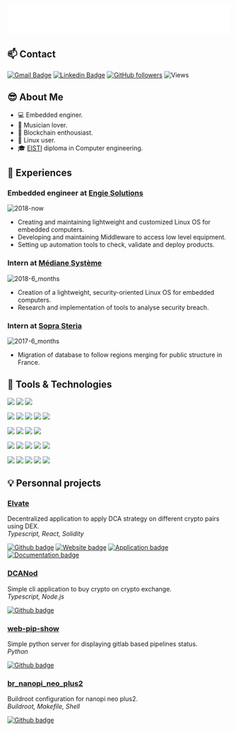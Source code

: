 ![Svg banner](./src/hi-there-glitch.svg)

## :mailbox: Contact

[![Gmail Badge](https://img.shields.io/badge/-aussedat.louis@gmail.com-c14438?style=flat&logo=Gmail&logoColor=white&link=mailto:aussedat.louis@gmail.com)](mailto:aussedat.louis@gmail.com)
[![Linkedin Badge](https://img.shields.io/badge/LinkedIn-blue?style=flat&logo=linkedin&labelColor=blue)](https://www.linkedin.com/in/louis-aussedat-6968b3113/)
[![GitHub followers](https://img.shields.io/github/followers/aussedatlo?label=Follow&style=social)](https://github.com/aussedatlo/?tab=follow)
![Views](https://komarev.com/ghpvc/?username=aussedatlo)

## :sunglasses: About Me

- :computer: Embedded enginer.
- :violin: Musician lover.
- :crystal_ball: Blockchain enthousiast.
- :penguin: Linux user.
- :mortar_board: [EISTI](https://cytech.cyu.fr/) diploma in Computer engineering.

## :bookmark_tabs: Experiences

### Embedded engineer at [Engie Solutions](https://www.engie-solutions.com/fr)

![2018-now](https://img.shields.io/badge/2018-now-informational?style=flat&logo=date&logoColor=white&color=lightgrey)

- Creating and maintaining lightweight and customized Linux OS for embedded computers.
- Developing and maintaining Middleware to access low level equipment.
- Setting up automation tools to check, validate and deploy products.

### Intern at [Médiane Système](https://medianesysteme.com/fr/)

![2018-6_months](https://img.shields.io/badge/2018-6_months-informational?style=flat&logo=date&logoColor=white&color=lightgrey)

- Creation of a lightweight, security-oriented Linux OS for embedded computers.
- Research and implementation of tools to analyse security breach.

### Intern at [Sopra Steria](https://www.soprasteria.com/fr)

![2017-6_months](https://img.shields.io/badge/2017-6_months-informational?style=flat&logo=date&logoColor=white&color=lightgrey)

- Migration of database to follow regions merging for public structure in France.

## :wrench: Tools & Technologies

![](https://img.shields.io/badge/OS-Linux-informational?style=flat-square&logo=linux&logoColor=white&color=ef476f)
![](https://img.shields.io/badge/OS-Manjaro-informational?style=flat-square&logo=manjaro&logoColor=white&color=ef476f)
![](https://img.shields.io/badge/Editor-VSCode-informational?style=flat-square&logo=visual-studio-code&logoColor=white&color=118ab2)

![](https://img.shields.io/badge/Tools-Git-informational?style=flat-square&logo=git&logoColor=white&color=06d6a0)
![](https://img.shields.io/badge/Tools-Docker-informational?style=flat-square&logo=docker&logoColor=white&color=06d6a0)
![](https://img.shields.io/badge/Tools-Docker_compose-informational?style=flat-square&logo=docker&logoColor=white&color=06d6a0)
![](https://img.shields.io/badge/Tools-Gitlab_CI/CD-informational?style=flat-square&logo=gitlab&logoColor=white&color=06d6a0)
![](https://img.shields.io/badge/Tools-Buildroot-informational?style=flat-square&logo=linux&logoColor=white&color=06d6a0)

![](https://img.shields.io/badge/Tools-Node.js-informational?style=flat-square&logo=node.js&logoColor=white&color=06d6a0)
![](https://img.shields.io/badge/Tools-EVM-informational?style=flat-square&logo=ethereum&logoColor=white&color=06d6a0)
![](https://img.shields.io/badge/Tools-React-informational?style=flat-square&logo=react&logoColor=white&color=06d6a0)
![](https://img.shields.io/badge/Tools-React_Native-informational?style=flat-square&logo=react&logoColor=white&color=06d6a0)

![](https://img.shields.io/badge/Code-JavaScript-informational?style=flat-square&logo=javascript&logoColor=white&color=ffd166)
![](https://img.shields.io/badge/Code-Typescript-informational?style=flat-square&logo=typescript&logoColor=white&color=ffd166)
![](https://img.shields.io/badge/Code-HTML5-informational?style=flat-square&logo=html5&logoColor=white&color=ffd166)
![](https://img.shields.io/badge/Code-CSS3-informational?style=flat-square&logo=css3&logoColor=white&color=ffd166)
![](https://img.shields.io/badge/Code-Solidity-informational?style=flat-square&logo=solidity&logoColor=white&color=ffd166)

![](https://img.shields.io/badge/Code-C-informational?style=flat-square&logo=cplusplus&logoColor=white&color=ffd166)
![](https://img.shields.io/badge/Code-C++-informational?style=flat-square&logo=cplusplus&logoColor=white&color=ffd166)
![](https://img.shields.io/badge/Code-Python-informational?style=flat-square&logo=python&logoColor=white&color=ffd166)
![](https://img.shields.io/badge/Code-Make-informational?style=flat-square&logo=cmake&logoColor=white&color=ffd166)
![](https://img.shields.io/badge/Code-Bash-informational?style=flat-square&logo=gnu-bash&logoColor=white&color=ffd166)

## :bulb: Personnal projects

### [Elvate](https://github.com/elvate-app)

Decentralized application to apply DCA strategy on different crypto pairs using DEX. <br>
_Typescript, React, Solidity_

[![Github badge](https://img.shields.io/badge/Github-informational?style=flat&logo=github&logoColor=black&color=white)](https://github.com/elvate-app)
[![Website badge](https://img.shields.io/badge/Website-informational?style=flat&logoColor=black&color=white&logo=data%3Aimage%2Fpng%3Bbase64%2CiVBORw0KGgoAAAANSUhEUgAAAEAAAABACAYAAACqaXHeAAAAAXNSR0IArs4c6QAABupJREFUeF7dm1voZ1MUxz9HZqbcXkxTLpM0hZHCKEYIkSiM3EZ45mmkmLwggycptzfvBsOMFIkHQhhymaLMPGDCSOHFkMyDo3Vuv3322Ze1zjn%2Fv3Iepvn%2Fzrp813fvtfb1FCyeVcCdwK3AGcCRzrv%2Fw3%2F%2FBL4CngOeBf6WoIomshOA14Ez%2F9NIBU2pR2AUdw3vAa4GDogNafmPLcHXjie4z8ZotW2VrwAICRtF8y7gKTumUU6zbpZZYItEIa1%2FruNYUkFqwYEgmGWNe1ZnJza5f5UT127xcBA4yvlxLfCjviXmATmPlSxqie17R%2BpgyG9bGMdlec9iJKxZo7UaK0q30iYJyPLpCVihWO3PJN8bZzzM1Z9dD2gc%2BgOT9f24nmSOtgvFH6CSeDU9IE5AUUBZ5ggyhzJJoaD05hIDAgoKyiYTphFQIx0QMEcqTLDRx1NF26M0lQKVoLWLq3rAhIBqRPoZYifZqE1OAft0wAa4Y30QoxNBOP4RjnpUSvcIdGFNDlpdW%2BU1GPQyPe%2B5FKgqW9J2jDV9L9VDryXnoq%2BykyNgUAOsaAfycfihUVjnrtOMtkbUa2%2BYVGNLwdK2T18urKW1FcZj17Zr6BpomtQyorK7smtEyRhnapxWDMS4FBiFQaukldN2stqe%2FFvN2hRlp5KNwpgbnzYOD9MEGMNRIECKAdbSiS5wNf%2BLRG0kY%2FmHwXT%2BKbLQFGFWWEdA1owflVHBKD7XqFeVAddYCIdMBQ1rD2sKpK2na88syPIE6ObBeTBJibz6tFaP268JSJSVdsSYcQ7eudwAxSYoLwKOA2SnVp4fgJ%2BB94BXgc%2Bt%2FaqTzxM7sQcMkGU9isBNwCPAKfHAenb2AfcDO5cgG40EZOILv%2B5%2BXUfBdsreuUOmcXsWdzdnld%2BN7hFDRRsBqfgz3FzYtOCaieB%2FA24G3p5op1W3ETDS6aXAm8AKj6RDwK4mz5%2F3bG8GNgE3Aiu9d6J3BfDuSDyuWkVAiys4DLbS2ewOl8l1zXHbsR7Yl4GtUOxvBtnYXqIUxieBGzz9X5sjvAnpUEW0pD1APEjeumeN%2FwB3A894AeV2k%2BXQ9gngMEfvI%2BACdWEMt%2BCSEiC5%2BqIXqAQfOn1OnDd0IYZOriVFZHQwjHw9REtGQAHFXijdoe4V4PpI3qq20ynYSdmzsReK9XUaaZJ04D1BQG3PmQi55SJbfs4BPnWkpHBJPYidNOsIgLUFfFPCCsf2BuCLLKKwwMKvNNnYbfGA7YeBB5zfdwBS2WPtlCXAAScjxi2O7W3AQyOTwDIVNnH8DnCJoyGA%2FXrg0pElwLElRL7g%2FC1zgstM6BbC9hqwyIxWN5h7Mn1181%2B6%2F7d9kD29KccI4uu0WQlwoHk1QO3Gv2lyNPBHQnsKAWJX7Aef6PS8PhG29wDfS8TB71C6oI4A%2Fqp0wwqyAmxXg2qWG0Eh%2BxirUiOvJMA%2BwvgpIF1UfnOenlG5rCQXFh0SdE4L2Fd2KTBM0CQx3v2B%2BCigw%2BL6ksIka4D22VzAjnQ%2FVzuR26tyw7N9lrcIKrvaNgoedDJMZmsya1M%2FCTpkSJU9hfaRIXCbmr4%2BAmUKqGF3gjI5%2BcxRk7u464Fxi5dFdDKafC0rS8f22c1NTzvKZiUWXg3Wd37GjgKiJ0BPdVAFp8KGlhNRWT5f59gUH6ePibzRsfUAA1ixL13%2BJQ%2FcVuBx97eUTa%2Bk3ePrNstkIWXks4T3BJsB70MKNjq1QJbD9y0CUVN6L%2FCYd2fpA0A2VKfMIWw9YEGzGvjJwCfAaq%2BJJB2kRXM14aRm7%2BAaT%2F%2BXap%2BhYH8wfDW8GSZCyb5X15GLgbegWOk1lhRGuYwtaSLX1eXe7iooVkMpmyiydL4WOLzvozgE5eXA%2B7olcJKNrgeIVHweMDLDHDXZudkFxZpBj1W0liMim6IyBMpiq3sUJmIRjE2BUYxIOsgE5vxR2iA5fzuwfxi5nYJGQ0%2BA3UUwTDEjXftRwwpOhjo5GJlQ7aP9JUVAFXJ8HiA7KL3L5uZ2lQmMbH1LJT%2FeWQfIrtFPztGY1IfmCU9ZzJ4XCiECem09diI0T4ZOiEypat0TVJrVbFBmcqr%2FOi08IT31NUAbejTzkxtItg4TDzj8ZvDr4ocxm6IT%2BNayuAwuGiiDHrDYyqpBGD%2BaikU4JaIpuknGgx9N%2BZ%2FNvQHc0dvPb8uicQau7JzZPjIPHcVaKGUH6krHYfXZ3Bbg6SyKOQWaiOYJbOwBURVQ9eGkfDorB5pnjYmxC2K2aBIoND4UMvVXNKXMNc5rO7d8PP2amQSFMxWpc9lJOetPdfZA2X083arJpQTJ%2Fduaz%2Bfdr0lVcfSEckHl3qs85oz03stZwpfA9mY3Ws4u%2BReP8g2GaltqSgAAAABJRU5ErkJggg%3D%3D)](https://elvate.io)
[![Application badge](https://img.shields.io/badge/Application-informational?style=flat&logoColor=black&color=white&logo=data%3Aimage%2Fpng%3Bbase64%2CiVBORw0KGgoAAAANSUhEUgAAAKgAAACoCAMAAABDlVWGAAABfVBMVEVMaXErSl0rSl0rSl0rSl0rSl0rSl0rSl0rSl0rSl0rSl0rSl0rSl0rSl0rSl0rSl0AvYoDtocFr4UIqIILoX8NmXwPwZEQknkQwZETi3YVhHQYfXEbdW4cwpYebmsfxZggZ2ggxZkjYGUmWGMoUWAqrY8rSl0vyaAwyaAywp00xZ81XGo4VWc9bXQ%2Ba3RAzqdBbXdDZ3RGYXFIzqpKhIRKsZxLlY5MfoJPd4BP0a5Q0q9TbHtT0K9YjY5YvqdZnZdZxataiIxb0LJcl5Rf1rZgd4Zg1rZhr6Jiz7Nlm5lml5dmraNmu6pmy7Jug5Bv2r1w2r1xqaVzpaN7jpp9tq9%2Fsq5%2F3sSA3sWKwrqL4cmMp6yMvriP4syQ4syVpa6YzcOZycKd4tCf5tOg5tOjsLim1s2v6tqwvMOw69u13dW75ty%2F7uLA7%2BLD5t%2FD6N%2FL0tfP8%2BnQ8%2BnR7%2BjS7ufY3uHf9%2FDg9%2FHh9O%2Fh9PDh9fDl6evv%2B%2Fjw%2B%2Fjz9PX%2F%2F%2F8EWnmFAAAAEHRSTlMAECAwQFBgcICQoLDA0ODwVOCoyAAACDhJREFUeNrU19dhxSAMheFrihBVW5z9R8xjehVIzjfBb9Mf28RUmMdLzCXFx43EzGPhM2sw3SA38RB8TwYnv8hAXfALvQSPyjLxe9O6lQb%2BatJl9jOrQENatMhMA3ojnc7MA3ssOvo3J%2FZZ5Dro%2FhMgNOzXw%2FbOIjhBeG9mnDhl7Rx%2Fxkn1Mv2dCjNu6STBcUWfeTVY6NrhDxM2lMMfBVYkKzoJlujPnQW22h87G6w1o069ZtXpUNrgo1l0OpRW4F%2BUEjzxjzszfJH%2B3DQSf9R5LXiT8JPQAX9T%2F%2BwwUr%2FtTLiH%2FE3nJfjcnaZpxxPvZqHdRrKE4WM4ZvgFFl9faaTtcExh5uUNMzMzJ7P17GsIyFb9NT0eyd8DSN%2Bp6uquhqE0XPsp8x8dWe0MGqQ6IZoKHKPfTjz3zLr2UwUztZM%2FbHii6NpPA4bpCK94yxMl1wFShimv%2FDHLE5OuA2RhmI51xdzLNTKYp9opUWRY7Q%2FErKQMOiaax6JprHoasH8MrhOUsEg%2BRhPdTec6dF4UZafT7b9LCrAWoghISL0D2kivjWi6wUPqNUKL%2BE7QUVEU%2FULKSr6KJTo2PZHfpyHt54mPJ7r34ReZ5%2BVZb1GSfDKXjhmJ1wqTsPmhfOfLP86DNBCR%2FHGf9q6OJkoenu%2BkCZ%2Bgopl69OZ5ODIxQNbb0980APkH0kR10UpqIuWiuCfL%2BXfWRVDBMqpR5dTPAqpnhjArK3noIiiChJSU06hHQIFKZEBb2OxsMvAI6RhblUhAkXc276SF486kDviEtIdkngQ0cpBKKzdiDVEW0kE783msJGi36ATgk7Uxs%2BbraCHfZtEGWqkbdd%2FH2lCS%2B8SiPPNk%2Feu3OtE0Wqm0S5T%2FRdopDBvrfACFTFtFq9AI6HrfTaZijWo7RbPQKNIJqo%2BkReOXNopWoZKmg3SQZF7j2f72iWahE7A%2Bf4TUvEJNPvuIPn3vIfp7DTpldlROpmKNUyJXI0SfHsthnnXXvtqimz5fhwZZRuc9e5wGVF6LhNOW6Nfd%2BE7ugSl6U16D4BR6yRFeAI2CzPPCEH31fzRxwRDdLyIs94He5g%2F4D9E9ssAlKvp1HZZxh4pu%2BiwiJ2IM0gGyLuWhcV0WYZUvx7CC90z0ucxzFzp5fT8y4j91PJNFwp1O5T1WcoyI3pR56CDN6qJj%2FrUUyhJvNjmNk2jhitM4LUuAoJc9a%2FFILRmm69DCn5Ynraa6t2gVGlNim6KV7ZanTAHeHYU%2BjU4SUWrKRbknKXtyW6BPoyWyLjXxaefqRK%2FKTy5Cp5RQ9KI0E%2F6xCtFN96WtokUq2syl2KI734iPaNFbNOslKm92xRM9J%2BIlmtVE%2BxKIilza7C%2B6860kER1IJCqfT3uKztwXWSvRPaLx8bSH6MytUBKK9vuLTonO5%2FObbNHD90VliokmLKb1Qnl8ZjMTnT73SWRtRSEWz6%2FiGxs2bPgfljh085NwkFi0CJUPYoIFNu5wC2zZnltq8g1CEPIJVyY8ihTN%2FeW%2Bs3UuSvQZ4qxMPTFET0WJ5g66JvZFiF70F2VtXgW8mjhAs%2Bc8c7boFAiVhP0oENqiv7nlbM1ZoiEYVVV0jHX4CnfFIrfVreCIJfoIiNHhk80ddPaIxT63koOW6AkwFKFRsl3OrCb3f7sWLgslLICQ0XehA3xfz3b2hF9dC7eFchdxptEBcl9bhk5NDI66Fp4IZT0YZf2AtMe%2F7Hk5sROUF7Fne1L0vezYEYSpdolOgeIUuthBbpaHNLmoHdAsuxIb5IuoQi25KB%2BhdAEdppcNARgX2yF6HZxAqyV%2BfZMGofAhueiHAihpcuA8zzhpSQnrk4tOgVN0CsYVYwDKxaSi12EQ6OuSfSNGeJRM9Bk4%2FD6MDtISKIXXSURfF2BQIjeM%2FGFBHZxauHrRcD0s6tajkgF%2BJ0ZYH3qKxvWcMJ9q9PBLVX9TJko8CVWeef4yL2Oavl6N6IcIz4zjmefPdCqwKDzzEiV1RKiYmWd179IwuR5X9DoiSDs78%2ByrsEnYTIVxRMM9iGIy8muxPnb3b1O46y%2F6qIAosh7fNI7bhU%2BZeuYn%2BnoKNrTkx7t83mLnEcmJD9GiH07Ag7zPa%2Bwup9JIIZqpR7bosz3wIdXwet8%2B5HzqiVA79ZqJvj5Vgx%2BTdkD5DMUWUuJ64u4218IBakkWT9Iy85Dy5HOqZNr4r7g7yK0UhgEwPGHoFEIgclhEAKpQiHz%2FI86uq7rPMYmfT%2FCJpu3Kv5%2F84B1%2FqeXSgV7UB%2BVvtewa0J0IwvwYefGMZyqByh8odkVby3ltDaV22cbCffUb2kLhJjbZTOmebYKWUEjFu7ZOLpVDIZUv2XdeLpVCIUkCC58ol8qgkGRxDSeXiqCQhHWFztPSUB8aSKf%2FK2%2BU5LU2dM0PcmoW6Yl1oRHJmRiZkhnpOaEeFE4kZzacsJtHetJaC7omRMYDlRdA9jrQndv%2BkMeJ0vocuqY6XcLxVQvjGRQOQfBJFNDK2xPolvG3maqmvu4ohcYb6WH%2BwhN%2FpAjqBuVQ2G6UO4VSzEcog4Yjo9xJSjndpxSBC4WYEAXOakm6ry28hobtC1HkFEjpuc8YaGiI542ssRoR33wdP3DO48rIHavfx1XOj6qm6fzTnLNxKs65U6lNK0TdONMv%2Bh1f2ZhJv%2BEsnI9F%2F3PKxoyNnNZUPxzjGjDnvskxkYUN0LvaoPCPyg8NL6GYz%2BX9TM0HsKjclemnh0z3oXb9ZpB%2F1mXodM9cjRKrt31bFmGdi5Tz2L%2Fx6JXlYRf7r%2Fvz5jH9MP2mnaehN4oexvU465z79jnnbMX7cf8Bb3QFAxXT3G8AAAAASUVORK5CYII%3D)](https://app.elvate.io)
[![Documentation badge](https://img.shields.io/badge/Documentation-informational?style=flat&logoColor=black&color=white&logo=data%3Aimage%2Fpng%3Bbase64%2CiVBORw0KGgoAAAANSUhEUgAAAEAAAABACAYAAACqaXHeAAAAAXNSR0IArs4c6QAAB%2B5JREFUeF7NW12IHeUZft5vd5tEXa2xEU1kZrLnRGoL0lLoTaFabyL%2B9UIslFxo9KKtIlKTUtQLUygJpIkXXohQiOZCUdRQqKI3FnNR6s9VRSKas8mZk3WDGIxsJDGePd8r83fOzDkz873fzJzFudll5%2F153ud9v%2Ff7myWIHwLAMmkLUYBA4NCylZoMSb5UylHgPY4rx31lRIFi8AgIy4ARaVQLPR3LmM8Cg6PM2HqszFuJo8Rm07ajVAmsCkRseaopb4koFB%2FToSh0KwYs3RaOQWLLchc5FgllMCWDtYQEW6NN9pKaRSJQl1dAjrFRqAUdZqhjS6KxeQtCk4hEc0D4LCwsOKqvn4XC1RLVYpncCvgSwGkwvz8HHPm4558umCBmWq7zayK1nQa4ngk%2FBOHyjMVkviwFWdwyifG5npv54%2BLiiVPBIBwS0Ha8J0HYYw6%2BQjZToJn5oiJ14Lh%2F8kkAg8DfzcDsZ473kCZ%2BgkCbKngYg22wwNjT6XX%2FlnS%2FULnteHtBeMxMgEQiBpAsA1KdJqX9XMfv3g9AtR3nCEj9VmLZLCOgj7Gv0%2Bs%2BnktArP6fVcIOrfVFmcNAKor2UqL13%2BrZq9Ss3qg1blSab2EVJBlXTtqivQQ9z6CHU%2B%2FOgnEYCv8aEHUHg8GKaJ4uARpg6jO9AMJvQrE8ArY53l6OK4BBf1n0Tx4wBz8ukc%2F%2B5s2bL9kwt%2B5BQP%2BVQD8qsssa75KevafzWWdpJCPIqABoy926m8D%2FiEX3dfyCCogI4t2Lvn9QskAS%2BB6KBI12ZjD4N4NuHA%2BLwUsz%2FXU%2F%2F3T50zMmm3mUmGhque4uBToQ1mnZEMgQYEJS9L4ETbvd3sT91f8TcG0yBqPBww90fP9QVZdDvQLfAQEEiqrangATv3awt3ne75nxYqrMz5%2FvX9y0vLx83s5SgXQO3IgAdSDsVXkELLjeUwr4c1IBJ3z%2FYJiZGrEXzcbBtHfKdU8n%2FYAIHxzvdn9pDL4GlnQFMOHpxW73kTA8z%2FPWz2j9U5B6mYBWI0PAGAnQcre%2BTuDbQ1GiVzrdk7%2Br1fgM5GSGAPQppWd2zF%2B98V1qO85bILU9jXnYBAWBVBVpOd5zRLgvjJ%2F14eO9Xvh7M884G4SW64x6wKhh%2FJfarhcsU8M5OlFbCwLarhc0vJ11CIjwysZFy3F3EcVNMCaAmc9Ry3FXFNF8%2BuymLgESSG3HOwQSECAxJiib7BCIFIYEENF86RBoCETax7ACOKg8fbjT690nOEBLmbADVY8AAcO5ImXrAcEQCNXt4hyDMVLOLIQyQ8B1VwjpCgjOaHW0EpzKE4GS9YBa0WfQl1ZA0z1AwpuMgDJLduRMEBCuh%2BImmO0B066AKKgRAQTiQcPT4CRxFXpA72ByYSHJqDkfWYmAAAJ2hmclY%2BsAsy0JoqyMiIA1WQfETqoPgWr0iAhIOKu7DpDkpzoBEusjmYQuMwHpc7spnQfkrgNKl8JVdv75BJkJCJdG0Xo4qoDewdHVRVnZVSvJ5iugaO8ZESIjIFkgJBUgqrbvCwHlO%2FfMeUBmIeS4K8alsIiIcaECYmo3wUpgEG6GkhOhAEPZXkCDdwcHIiJXwQWj7T1fZh1Qdzssu8WWDYFMD8gSUK3Qiyks7wFNezP0gKkvhXPiab4JlterrAIqNcFJx5L8RQTQzvBIo%2FEToUaWwvEQkEQjOTsdszPdCpgEvRDfC6SpkR2ICAkQNcyU0DbXO8TBkVh8IFJ6JtgAhskhQGDW0ZFYMg02uRfIxRz%2FMfjREhyIZEnNZ0HKzfBMMHtTnSXAtBeoByEbznSHQNUeUDIN2pa4SX5tCBilzOJEaA0ORCj8HuEZAH%2BK9x%2FJtwIm3gremweCxTQ4TQJSGfG8e4nxfLwo3dXx%2FacqRj9SC83nkyHfCwTLWoqvx0WIzOwXpa3teXeBad11%2Fskj7wCrInc2QiloJRXgrBCp8nsBG6ffJ9khAflXY1O7GZJzULl65C5iSYseAJDGmxd49e6lpaULdp7MAZVKlIxhOxxZ6S3hJzo%2FeA3ArZMrwYmLkTqusrrM3CeicwAvE%2BgjBr29Svxqt9v9Ks9Lu71tHVb7t4KxHYyfMcEB8zwRXd4cqpGlzFJ4MjPJX8xZtQHH4K8J2Hed7%2B9PNT5qu%2B79YPo7CNdM2BN9HGmDIp57ktvh8ROhMlNN0cHgoxf6%2FduWl5e%2FaXveS2Dck%2FYr8SORKYulcDNk5LJ2RmLojP9phTOKcefYZG6EUF1%2BbAi0Hec9kDJ%2Fn2MByZjJFIF5WTRl1vReClWD36PgszVaHdyhNc9JFY1yxPMKagNDOwTcwKBfANhg88VVWJ6Eo9DqExB%2FAYUV1tG3xdnHREf%2Be6XQ59nZ14O34sfkqsiQ521dr1jfooj%2BAMZdJQ6DL15eJU3%2FnLtsw9Fjx459awZXFVVgOflcvo4NM8KhRHgO4Hk3MeMZAn6SUWUc16x2nDh14gO5yZrAR%2F8yY1OcCbyKzglY2LpwhRrwGwD%2FKsoDf3iR%2BeZer3dWHnwTkql%2FmMikye5jnUpIfrxly1Wram4%2FKVwyC370Y98%2FXclQSqlKSoY9oIqyCPDUDEfe65qPR0FDKa%2BLJmbU2oy1wih1VrOAKOMWQiPceb%2Bl01sjQgOeNSHAvKtoKMAKZioQYOcllM6o2OlbFFSOqNlXhgCzeANdp1JEImSVLdfupPmei0CP%2Fb1ArErIVXS%2BA%2FOaeoMyidpJAAAAAElFTkSuQmCC)](https://docs.elvate.io)

### [DCANod](https://github.com/aussedatlo/dcanod)

Simple cli application to buy crypto on crypto exchange. <br>
_Typescript, Node.js_

[![Github badge](https://img.shields.io/badge/Github-informational?style=flat&logo=github&logoColor=black&color=white)](https://github.com/aussedatlo/dcanod)

### [web-pip-show](https://github.com/aussedatlo/web-pip-show)

Simple python server for displaying gitlab based pipelines status. <br>
_Python_

[![Github badge](https://img.shields.io/badge/Github-informational?style=flat&logo=github&logoColor=black&color=white)](https://github.com/aussedatlo/web-pip-show)

### [br_nanopi_neo_plus2](https://github.com/aussedatlo/br_nanopi_neo_plus2)

Buildroot configuration for nanopi neo plus2. <br>
_Buildroot, Makefile, Shell_

[![Github badge](https://img.shields.io/badge/Github-informational?style=flat&logo=github&logoColor=black&color=white)](https://github.com/aussedatlo/br_nanopi_neo_plus2)
